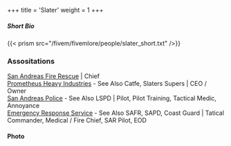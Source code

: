 +++
title = 'Slater'
weight = 1
+++

##### Short Bio  

{{< prism src="/fivem/fivemlore/people/slater_short.txt" />}}

### Assositations  

[San Andreas Fire Rescue](/fivem/fivemlore/places/SAFR) | Chief  
[Prometheus Heavy Industries](/fivem/fivemlore/places/phi) - See Also Catfe, Slaters Supers | CEO / Owner  
[San Andreas Police](/fivem/fivemlore/places/sapd) - See Also LSPD | Pilot, Pilot Training, Tactical Medic, Annoyance  
[Emergency Response Service](/fivem/fivemlore/places/ers) - See Also SAFR, SAPD, Coast Guard | Tatical Commander, Medical / Fire Chief, SAR Pilot, EOD  

#### Photo  

